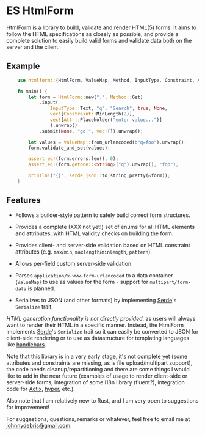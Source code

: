 # ES HtmlForm

HtmlForm is a library to build, validate and render HTML(5) forms. It aims to
follow the HTML specifications as closely as possible, and provide a complete
solution to easily build valid forms and validate data both on the server
and the client.

## Example

```rust
    use htmlform::{HtmlForm, ValueMap, Method, InputType, Constraint, Attr};

    fn main() {
        let form = HtmlForm::new(".", Method::Get)
            .input(
                InputType::Text, "q", "Search", true, None,
                vec![Constraint::MinLength(2)],
                vec![Attr::Placeholder("enter value...")]
                ).unwrap()
            .submit(None, "go!", vec![]).unwrap();

        let values = ValueMap::from_urlencoded(b"q=foo").unwrap();
        form.validate_and_set(values);

        assert_eq!(form.errors.len(), 0);
        assert_eq!(form.getone::<String>("q").unwrap(), "foo");

        println!("{}", serde_json::to_string_pretty(&form));
    }
```

## Features

* Follows a builder-style pattern to safely build correct form structures.

* Provides a complete (XXX not yet!) set of enums for all HTML elements and
  attributes, with HTML validity checks on building the form.

* Provides client- and server-side validation based on HTML constraint
  attributes (e.g. `max`/`min`, `maxlength`/`minlength`, `pattern`).

* Allows per-field custom server-side validation.

* Parses `application/x-www-form-urlencoded` to a data container (`ValueMap`)
  to use as values for the form - support for `multipart/form-data` is
  planned.

* Serializes to JSON (and other formats) by implementing
  [Serde](https://docs.rs/serde/)'s `Serialize` trait.

*HTML generation functionality is not directly provided*, as users will always
want to render their HTML in a specific manner. Instead, the HtmlForm
implements [Serde](https://docs.rs/serde/)'s `Serialize`
trait so it can easily be converted to JSON for client-side rendering or to
use as datastructure for templating languages like
[handlebars](https://docs.rs/handlebars/).

Note that this library is in a very early stage, it's not complete yet
(some attributes and constraints are missing, as is file upload/multipart
support), the code needs cleanup/repartitioning and there are some things I
would like to add in the near future (examples of usage to render client-side
or server-side forms, integration of some i18n library (fluent?), integration
code for [Actix](https://docs.rs/actix/), [hyper](https://docs.rs/hyper/),
etc.).

Also note that I am relatively new to Rust, and I am very open to suggestions
for improvement!

For suggestions, questions, remarks or whatever, feel free to email me at
[johnnydebris@gmail.com](mailto::johnnydebris@gmail.com).
